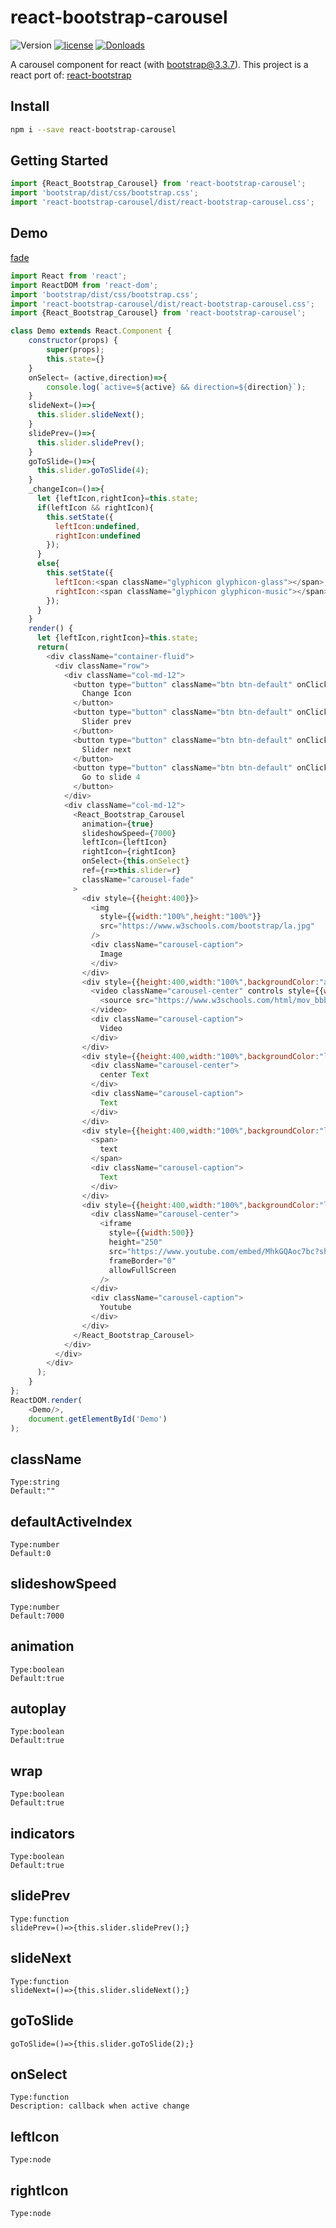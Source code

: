 # react-bootstrap-carousel
![Version](https://img.shields.io/npm/v/react-bootstrap-carousel.svg)
[![license](https://img.shields.io/badge/license-MIT-blue.svg?style=flat-square)](LICENSE)
[![Donloads](https://img.shields.io/npm/dm/react-bootstrap-carousel.svg)](https://www.npmjs.com/package/react-bootstrap-carousel)


A carousel component for react (with bootstrap@3.3.7). This project is a react port of: [react-bootstrap](https://react-bootstrap.github.io/components/carousel)

## Install

```sh
npm i --save react-bootstrap-carousel
```

## Getting Started

```js
import {React_Bootstrap_Carousel} from 'react-bootstrap-carousel';
import 'bootstrap/dist/css/bootstrap.css';
import 'react-bootstrap-carousel/dist/react-bootstrap-carousel.css';
```

## Demo

[fade](https://skycloud1030.github.io/react-bootstrap-carousel/example/fade.html)

```js
import React from 'react';
import ReactDOM from 'react-dom';
import 'bootstrap/dist/css/bootstrap.css';
import 'react-bootstrap-carousel/dist/react-bootstrap-carousel.css';
import {React_Bootstrap_Carousel} from 'react-bootstrap-carousel';

class Demo extends React.Component {
    constructor(props) {
        super(props);
        this.state={}
    }
    onSelect= (active,direction)=>{
        console.log(`active=${active} && direction=${direction}`);
    }
    slideNext=()=>{
      this.slider.slideNext();
    }
    slidePrev=()=>{
      this.slider.slidePrev();
    }
    goToSlide=()=>{
      this.slider.goToSlide(4);
    }
    _changeIcon=()=>{
      let {leftIcon,rightIcon}=this.state;
      if(leftIcon && rightIcon){
        this.setState({
          leftIcon:undefined,
          rightIcon:undefined
        });
      }
      else{
        this.setState({
          leftIcon:<span className="glyphicon glyphicon-glass"></span>,
          rightIcon:<span className="glyphicon glyphicon-music"></span>
        });
      }
    }
    render() {
      let {leftIcon,rightIcon}=this.state;
      return(
        <div className="container-fluid">
          <div className="row">
            <div className="col-md-12">
              <button type="button" className="btn btn-default" onClick={this._changeIcon}>
                Change Icon
              </button>
              <button type="button" className="btn btn-default" onClick={this.slidePrev}>
                Slider prev
              </button>
              <button type="button" className="btn btn-default" onClick={this.slideNext}>
                Slider next
              </button>
              <button type="button" className="btn btn-default" onClick={this.goToSlide}>
                Go to slide 4
              </button>
            </div>
            <div className="col-md-12">
              <React_Bootstrap_Carousel
                animation={true}
                slideshowSpeed={7000}
                leftIcon={leftIcon}
                rightIcon={rightIcon}
                onSelect={this.onSelect}
                ref={r=>this.slider=r}
                className="carousel-fade"
              >
                <div style={{height:400}}>
                  <img
                    style={{width:"100%",height:"100%"}}
                    src="https://www.w3schools.com/bootstrap/la.jpg"
                  />
                  <div className="carousel-caption">
                    Image
                  </div>
                </div>
                <div style={{height:400,width:"100%",backgroundColor:"aqua"}}>
                  <video className="carousel-center" controls style={{width:"75%"}} height="250">
                    <source src="https://www.w3schools.com/html/mov_bbb.mp4" type="video/mp4"/>
                  </video>
                  <div className="carousel-caption">
                    Video
                  </div>
                </div>
                <div style={{height:400,width:"100%",backgroundColor:"lightpink"}}>
                  <div className="carousel-center">
                    center Text
                  </div>
                  <div className="carousel-caption">
                    Text
                  </div>
                </div>
                <div style={{height:400,width:"100%",backgroundColor:"lightblue"}}>
                  <span>
                    text
                  </span>
                  <div className="carousel-caption">
                    Text
                  </div>
                </div>
                <div style={{height:400,width:"100%",backgroundColor:"lightblue"}}>
                  <div className="carousel-center">
                    <iframe
                      style={{width:500}}
                      height="250"
                      src="https://www.youtube.com/embed/MhkGQAoc7bc?showinfo=0"
                      frameBorder="0"
                      allowFullScreen
                    />
                  </div>
                  <div className="carousel-caption">
                    Youtube
                  </div>
                </div>
              </React_Bootstrap_Carousel>
            </div>
          </div>
        </div>
      );
    }
};
ReactDOM.render(
    <Demo/>,
    document.getElementById('Demo')
);
```

## className

```
Type:string
Default:""
```

## defaultActiveIndex

```
Type:number
Default:0
```

## slideshowSpeed

```
Type:number
Default:7000
```

## animation

```
Type:boolean
Default:true
```

## autoplay

```
Type:boolean
Default:true
```

## wrap

```
Type:boolean
Default:true
```

## indicators

```
Type:boolean
Default:true
```

## slidePrev

```
Type:function
slidePrev=()=>{this.slider.slidePrev();}
```

## slideNext

```
Type:function
slideNext=()=>{this.slider.slideNext();}
```

## goToSlide

```
goToSlide=()=>{this.slider.goToSlide(2);}
```

## onSelect

```
Type:function
Description: callback when active change
```

## leftIcon

```
Type:node
```

## rightIcon

```
Type:node
```
